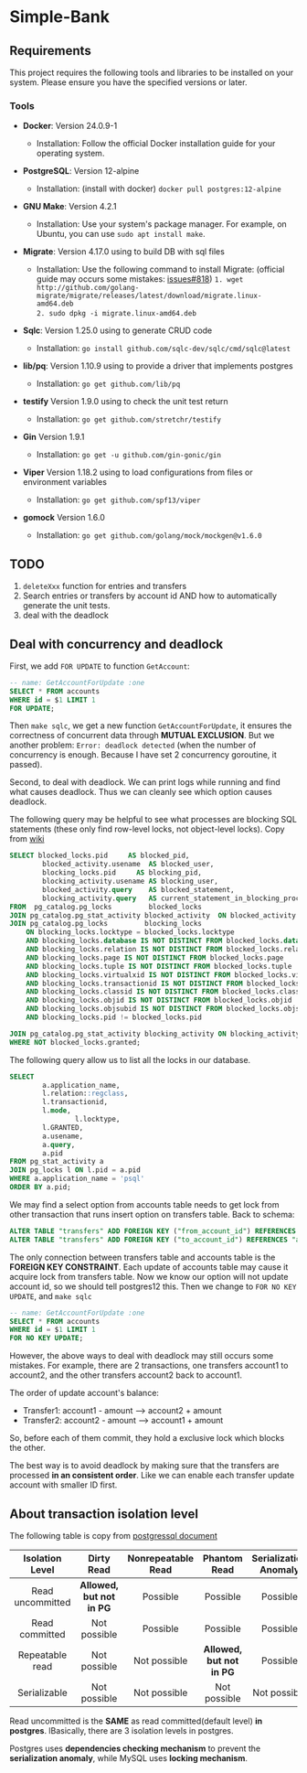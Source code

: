# Simple-Bank

## Requirements

This project requires the following tools and libraries to be installed on your system. Please ensure you have the specified versions or later.

### Tools

- **Docker**: Version 24.0.9-1
    - Installation: Follow the official Docker installation guide for your operating system.

- **PostgreSQL**: Version 12-alpine
    - Installation: (install with docker) `docker pull postgres:12-alpine`

- **GNU Make**: Version 4.2.1
    - Installation: Use your system's package manager. For example, on Ubuntu, you can use `sudo apt install make`.

- **Migrate**: Version 4.17.0   using to build DB with sql files
    - Installation: Use the following command to install Migrate: (official guide may occurs some mistakes: [issues#818](https://github.com/golang-migrate/migrate/issues/818#issuecomment-1270444615)) 
    `1. wget http://github.com/golang-migrate/migrate/releases/latest/download/migrate.linux-amd64.deb`         
    `2. sudo dpkg -i migrate.linux-amd64.deb`

- **Sqlc**: Version 1.25.0      using to generate CRUD code 
    - Installation: `go install github.com/sqlc-dev/sqlc/cmd/sqlc@latest`     
 
- **lib/pq**: Version 1.10.9    using to provide a driver that implements postgres
    - Installation: `go get github.com/lib/pq`

- **testify** Version 1.9.0     using to check the unit test return
    - Installation: `go get github.com/stretchr/testify`

- **Gin** Version 1.9.1
    - Installation: `go get -u github.com/gin-gonic/gin`

- **Viper** Version 1.18.2      using to load configurations from files or environment variables
    - Installation: `go get github.com/spf13/viper`

- **gomock** Version 1.6.0
    - Installation: `go get github.com/golang/mock/mockgen@v1.6.0`

## TODO

1. `deleteXxx` function for entries and transfers
2. Search entries or transfers by account id AND how to automatically generate the unit tests.
3. deal with the deadlock


## Deal with concurrency and deadlock

First, we add `FOR UPDATE` to function `GetAccount`:
```sql
-- name: GetAccountForUpdate :one
SELECT * FROM accounts 
WHERE id = $1 LIMIT 1
FOR UPDATE;
``` 
Then `make sqlc`, we get a new function `GetAccountForUpdate`, it ensures the correctness of concurrent data through **MUTUAL EXCLUSION**. But we another problem: `Error: deadlock detected` (when the number of concurrency is enough. Because I have set 2 concurrency goroutine, it passed).

Second, to deal with deadlock. We can print logs while running and find what causes deadlock. Thus we can cleanly see which option causes deadlock.

The following query may be helpful to see what processes are blocking SQL statements (these only find row-level locks, not object-level locks). Copy from [wiki](https://wiki.postgresql.org/wiki/Lock_Monitoring)

```sql
SELECT blocked_locks.pid     AS blocked_pid,
        blocked_activity.usename  AS blocked_user,
        blocking_locks.pid     AS blocking_pid,
        blocking_activity.usename AS blocking_user,
        blocked_activity.query    AS blocked_statement,
        blocking_activity.query   AS current_statement_in_blocking_process
FROM  pg_catalog.pg_locks         blocked_locks
JOIN pg_catalog.pg_stat_activity blocked_activity  ON blocked_activity.pid = blocked_locks.pid
JOIN pg_catalog.pg_locks         blocking_locks 
    ON blocking_locks.locktype = blocked_locks.locktype
    AND blocking_locks.database IS NOT DISTINCT FROM blocked_locks.database
    AND blocking_locks.relation IS NOT DISTINCT FROM blocked_locks.relation
    AND blocking_locks.page IS NOT DISTINCT FROM blocked_locks.page
    AND blocking_locks.tuple IS NOT DISTINCT FROM blocked_locks.tuple
    AND blocking_locks.virtualxid IS NOT DISTINCT FROM blocked_locks.virtualxid
    AND blocking_locks.transactionid IS NOT DISTINCT FROM blocked_locks.transactionid
    AND blocking_locks.classid IS NOT DISTINCT FROM blocked_locks.classid
    AND blocking_locks.objid IS NOT DISTINCT FROM blocked_locks.objid
    AND blocking_locks.objsubid IS NOT DISTINCT FROM blocked_locks.objsubid
    AND blocking_locks.pid != blocked_locks.pid

JOIN pg_catalog.pg_stat_activity blocking_activity ON blocking_activity.pid = blocking_locks.pid
WHERE NOT blocked_locks.granted;
```

The following query allow us to list all the locks in our database.

```sql
SELECT 
        a.application_name,
        l.relation::regclass,
        l.transactionid,
        l.mode,
				l.locktype,
        l.GRANTED,
        a.usename,
        a.query,
        a.pid
FROM pg_stat_activity a
JOIN pg_locks l ON l.pid = a.pid
WHERE a.application_name = 'psql'
ORDER BY a.pid;
```

We may find a select option from accounts table needs to get lock from other transaction that runs insert option on transfers table.  Back to schema:

```sql
ALTER TABLE "transfers" ADD FOREIGN KEY ("from_account_id") REFERENCES "accounts" ("id");
ALTER TABLE "transfers" ADD FOREIGN KEY ("to_account_id") REFERENCES "accounts" ("id");
```

The only connection between transfers table and accounts table is the **FOREIGN KEY CONSTRAINT**. Each update of accounts table may cause it acquire lock from transfers table. Now we know our option will not update account id, so we should tell postgres12 this. Then we change to `FOR NO KEY UPDATE`, and `make sqlc`

```sql
-- name: GetAccountForUpdate :one
SELECT * FROM accounts 
WHERE id = $1 LIMIT 1
FOR NO KEY UPDATE;
```

However, the above ways to deal with deadlock may still occurs some mistakes. 
For example, there are 2 transactions, one transfers account1 to account2, and the other transfers account2 back to account1. 

The order of update account's balance:
- Transfer1: account1 - amount   -->   account2 + amount
- Transfer2: account2 - amount   -->   account1 + amount

So, before each of them commit, they hold a exclusive lock which blocks the other.

The best way is to avoid deadlock by making sure that the transfers are processed **in an consistent order**. Like we can enable each transfer update account with smaller ID first.


## About transaction isolation level


The following table is copy from [postgressql document](https://www.postgresql.org/docs/current/transaction-iso.html)

|Isolation Level    |Dirty Read	|Nonrepeatable Read	|Phantom Read	|Serialization Anomaly|
|:-:|:-:|:-:|:-:|:-:|
|Read uncommitted	|**Allowed, but not in PG**	|Possible|	Possible	|Possible|
|Read committed	|Not possible	|Possible	|Possible	|Possible|
|Repeatable read	|Not possible	|Not possible|	**Allowed, but not in PG**	|Possible|
|Serializable	|Not possible	|Not possible   |Not possible	|Not possible|

Read uncommitted is the **SAME** as read committed(default level) **in postgres**. lBasically, there are 3 isolation levels in postgres.

Postgres uses **dependencies checking mechanism** to prevent the **serialization anomaly**, while MySQL uses **locking mechanism**.
